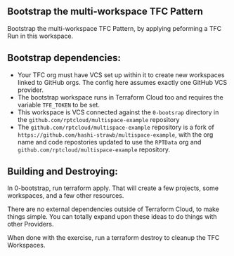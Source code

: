 ## Bootstrap the multi-workspace TFC Pattern
Bootstrap the multi-workspace TFC Pattern, by applying peforming a TFC Run in this workspace.

## Bootstrap dependencies:

- Your TFC org must have VCS set up within it to create new workspaces linked to GitHub orgs. The config here assumes exactly one GitHub VCS provider.
- The bootstrap workspace runs in Terraform Cloud too and requires the variable `TFE_TOKEN` to be set.
- This workspace is VCS connected against the `0-bootsrap` directory in the `github.com/rptcloud/multispace-example` repository
- The `github.com/rptcloud/multispace-example` repository is a fork of `https://github.com/hashi-strawb/multispace-example`, with the org name and code repostories updated to use the `RPTData` org and `github.com/rptcloud/multispace-example` repository.

## Building and Destroying:

In 0-bootstrap, run terraform apply. That will create a few projects, some workspaces, and a few other resources.

There are no external dependencies outside of Terraform Cloud, to make things simple. You can totally expand upon these ideas to do things with other Providers.

When done with the exercise, run a terraform destroy to cleanup the TFC Workspaces.
